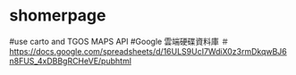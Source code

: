 # shomerpage
#use carto and TGOS MAPS API
#Google 雲端硬碟資料庫
＃https://docs.google.com/spreadsheets/d/16ULS9UcI7WdiX0z3rmDkqwBJ6n8FUS_4xDBBgRCHeVE/pubhtml
